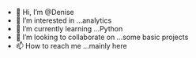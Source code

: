 - 👋 Hi, I’m @Denise
- 👀 I’m interested in ...analytics
- 🌱 I’m currently learning ...Python
- 💞️ I’m looking to collaborate on ...some basic projects
- 📫 How to reach me ...mainly here

<!---
Dtzz81/Dtzz81 is a ✨ special ✨ repository because its `README.md` (this file) appears on your GitHub profile.
You can click the Preview link to take a look at your changes.
--->
